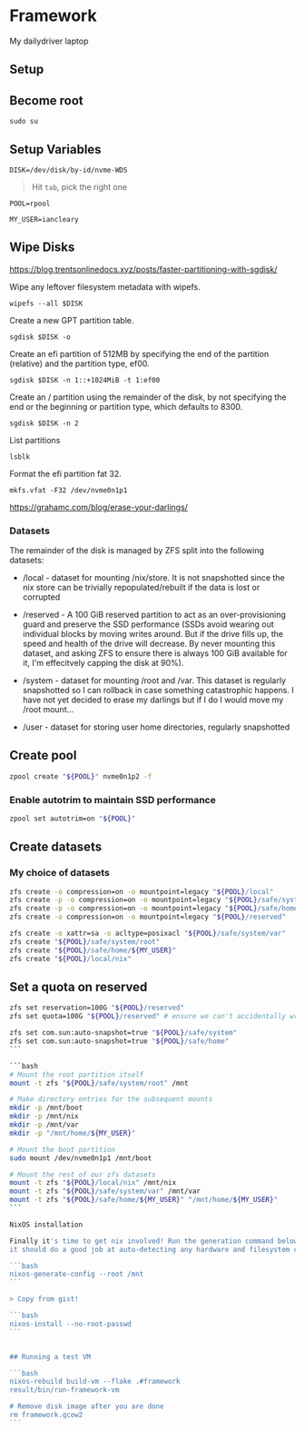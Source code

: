 # Framework

My dailydriver laptop

## Setup

## Become root

`sudo su`

## Setup Variables

`DISK=/dev/disk/by-id/nvme-WDS`

> Hit `tab`, pick the right one

`POOL=rpool`

`MY_USER=iancleary`

## Wipe Disks

<https://blog.trentsonlinedocs.xyz/posts/faster-partitioning-with-sgdisk/>

Wipe any leftover filesystem metadata with wipefs.

`wipefs --all $DISK`

Create a new GPT partition table.

`sgdisk $DISK -o`

Create an efi partition of 512MB by specifying the end of the partition (relative) and the partition type, ef00.

`sgdisk $DISK -n 1::+1024MiB -t 1:ef00`

Create an / partition using the remainder of the disk, by not specifying the end or the beginning or partition type, which defaults to 8300.

`sgdisk $DISK -n 2`

List partitions

`lsblk`

Format the efi partition fat 32.

`mkfs.vfat -F32 /dev/nvme0n1p1`

<https://grahamc.com/blog/erase-your-darlings/>

### Datasets

The remainder of the disk is managed by ZFS split into the following datasets:

- /local - dataset for mounting /nix/store. It is not snapshotted since the nix store can be trivially repopulated/rebuilt if the data is lost or corrupted

- /reserved - A 100 GiB reserved partition to act as an over-provisioning guard and preserve the SSD performance (SSDs avoid wearing out individual blocks by moving writes around. But if the drive fills up, the speed and health of the drive will decrease. By never mounting this dataset, and asking ZFS to ensure there is always 100 GiB available for it, I'm effecitvely capping the disk at 90%).

- /system - dataset for mounting /root and /var. This dataset is regularly snapshotted so I can rollback in case something catastrophic happens. I have not yet decided to erase my darlings but if I do I would move my /root mount...

- /user - dataset for storing user home directories, regularly snapshotted

## Create pool

```bash
zpool create "${POOL}" nvme0n1p2 -f
```

### Enable autotrim to maintain SSD performance

```bash
zpool set autotrim=on "${POOL}"
```

## Create datasets

### My choice of datasets

```bash
zfs create -o compression=on -o mountpoint=legacy "${POOL}/local"
zfs create -p -o compression=on -o mountpoint=legacy "${POOL}/safe/system"
zfs create -p -o compression=on -o mountpoint=legacy "${POOL}/safe/home"
zfs create -o compression=on -o mountpoint=legacy "${POOL}/reserved"
```

```bash
zfs create -o xattr=sa -o acltype=posixacl "${POOL}/safe/system/var"
zfs create "${POOL}/safe/system/root"
zfs create "${POOL}/safe/home/${MY_USER}"
zfs create "${POOL}/local/nix"
```

## Set a quota on reserved

````bash
zfs set reservation=100G "${POOL}/reserved"
zfs set quota=100G "${POOL}/reserved" # ensure we can't accidentally write more than 100G to this partition

zfs set com.sun:auto-snapshot=true "${POOL}/safe/system"
zfs set com.sun:auto-snapshot=true "${POOL}/safe/home"
```

```bash
# Mount the root partition itself
mount -t zfs "${POOL}/safe/system/root" /mnt

# Make directory entries for the subsequent mounts
mkdir -p /mnt/boot
mkdir -p /mnt/nix
mkdir -p /mnt/var
mkdir -p "/mnt/home/${MY_USER}"

# Mount the boot partition
sudo mount /dev/nvme0n1p1 /mnt/boot

# Mount the rest of our zfs datasets
mount -t zfs "${POOL}/local/nix" /mnt/nix
mount -t zfs "${POOL}/safe/system/var" /mnt/var
mount -t zfs "${POOL}/safe/home/${MY_USER}" "/mnt/home/${MY_USER}"
```

NixOS installation

Finally it's time to get nix involved! Run the generation command below and 
it should do a good job at auto-detecting any hardware and filesystem configurations

```bash
nixos-generate-config --root /mnt
```

> Copy from gist!

```bash
nixos-install --no-root-passwd
```


## Running a test VM

```bash
nixos-rebuild build-vm --flake .#framework
result/bin/run-framework-vm

# Remove disk image after you are done
rm framework.qcow2
```
